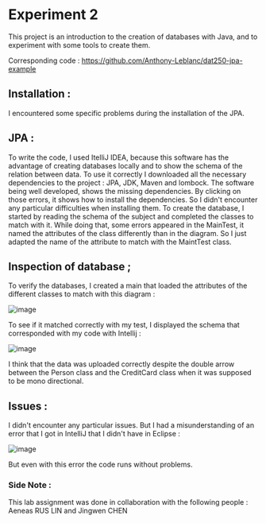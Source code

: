 # Experiment 2

This project is an introduction to the creation of databases with Java, and to experiment with some tools to create them.

Corresponding code : https://github.com/Anthony-Leblanc/dat250-jpa-example

## Installation :

I encountered some specific problems during the installation of the JPA.

## JPA :

To write the code, I used ItelliJ IDEA, because this software has the advantage of creating databases locally and to show the schema of the relation between data.
To use it correctly I downloaded all the necessary dependencies to the project : JPA, JDK, Maven and lombock. The software being well developed, shows the missing dependencies. By clicking on those errors, it shows how to install the dependencies. So I didn't encounter any particular difficulties when installing them.
To create the database, I started by reading the schema of the subject and completed the classes to match with it. While doing that, some errors appeared in the MainTest, it named the attributes of the class differently than in the diagram. So I just adapted the name of the attribute to match with the MaintTest class.

## Inspection of database ;

To verify the databases, I created a main that loaded the attributes of the different classes to match with this diagram :

![image](https://user-images.githubusercontent.com/83810301/190598539-1b1ec256-9f71-49f2-8675-e7b97cb0db4b.png)

To see if it matched correctly with my test, I displayed the schema that corresponded with my code with Intellij :

![image](https://user-images.githubusercontent.com/83810301/190598465-be00f6cc-aa09-4b4b-8b07-c63c2f714df2.png)

I think that the data was uploaded correctly despite the double arrow between the Person class and the CreditCard class when it was supposed to be mono directional.

## Issues :

I didn't encounter any particular issues. But I had a misunderstanding of an error that I got in IntelliJ that I didn't have in Eclipse :

![image](https://user-images.githubusercontent.com/83810301/190602387-ef261cdd-7c5e-4972-84fc-c238567d563d.png)

But even with this error the code runs without problems.

### Side Note : 

This lab assignment was done in collaboration with the following people : Aeneas RUS LIN and Jingwen CHEN
